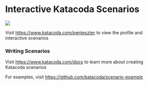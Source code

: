# Interactive Katacoda Scenarios

[![](http://shields.katacoda.com/katacoda/penteszter/count.svg)](https://www.katacoda.com/penteszter "Get your profile on Katacoda.com")

Visit https://www.katacoda.com/penteszter to view the profile and interactive scenarios

### Writing Scenarios
Visit https://www.katacoda.com/docs to learn more about creating Katacoda scenarios

For examples, visit https://github.com/katacoda/scenario-example

